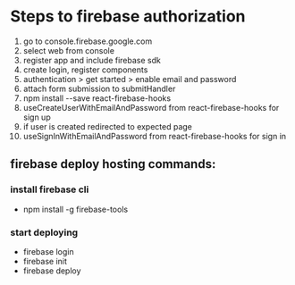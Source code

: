 # Steps to firebase authorization
1. go to console.firebase.google.com
2. select web from console
3. register app and include firebase sdk
4. create login, register components
5. authentication > get started > enable email and password
6. attach form submission to submitHandler
7. npm install --save react-firebase-hooks
8. useCreateUserWithEmailAndPassword from react-firebase-hooks for sign up
9. if user is created redirected to expected page
10. useSignInWithEmailAndPassword from react-firebase-hooks for sign in

## firebase deploy hosting commands:
### install firebase cli
- npm install -g firebase-tools
### start deploying
- firebase login
- firebase init
- firebase deploy
